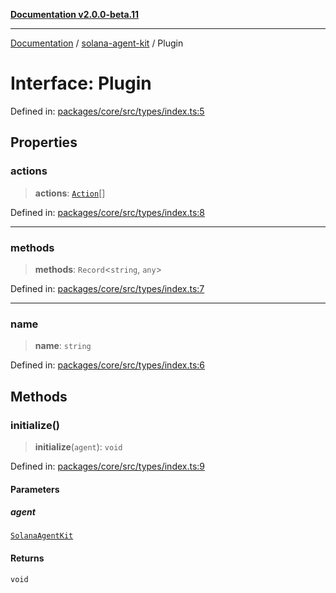 [**Documentation v2.0.0-beta.11**](../../README.md)

***

[Documentation](../../README.md) / [solana-agent-kit](../README.md) / Plugin

# Interface: Plugin

Defined in: [packages/core/src/types/index.ts:5](https://github.com/scriptscrypt/solana-agent-kit/blob/8d48a57968ef71c6851a44a8efa685e80e815610/packages/core/src/types/index.ts#L5)

## Properties

### actions

> **actions**: [`Action`](Action.md)[]

Defined in: [packages/core/src/types/index.ts:8](https://github.com/scriptscrypt/solana-agent-kit/blob/8d48a57968ef71c6851a44a8efa685e80e815610/packages/core/src/types/index.ts#L8)

***

### methods

> **methods**: `Record`\<`string`, `any`\>

Defined in: [packages/core/src/types/index.ts:7](https://github.com/scriptscrypt/solana-agent-kit/blob/8d48a57968ef71c6851a44a8efa685e80e815610/packages/core/src/types/index.ts#L7)

***

### name

> **name**: `string`

Defined in: [packages/core/src/types/index.ts:6](https://github.com/scriptscrypt/solana-agent-kit/blob/8d48a57968ef71c6851a44a8efa685e80e815610/packages/core/src/types/index.ts#L6)

## Methods

### initialize()

> **initialize**(`agent`): `void`

Defined in: [packages/core/src/types/index.ts:9](https://github.com/scriptscrypt/solana-agent-kit/blob/8d48a57968ef71c6851a44a8efa685e80e815610/packages/core/src/types/index.ts#L9)

#### Parameters

##### agent

[`SolanaAgentKit`](../classes/SolanaAgentKit.md)

#### Returns

`void`
